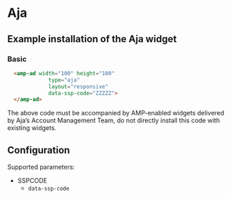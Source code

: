 <!---
Copyright 2018 The AMP HTML Authors. All Rights Reserved.

Licensed under the Apache License, Version 2.0 (the "License");
you may not use this file except in compliance with the License.
You may obtain a copy of the License at

      http://www.apache.org/licenses/LICENSE-2.0

Unless required by applicable law or agreed to in writing, software
distributed under the License is distributed on an "AS-IS" BASIS,
WITHOUT WARRANTIES OR CONDITIONS OF ANY KIND, either express or implied.
See the License for the specific language governing permissions and
limitations under the License.
-->

# Aja

## Example installation of the Aja widget

### Basic

```html
  <amp-ad width="100" height="100"
             type="aja"
             layout="responsive"
             data-ssp-code="ZZZZZ">
  </amp-ad>
```

The above code must be accompanied by AMP-enabled widgets delivered by Aja’s Account Management Team,
do not directly install this code with existing widgets.


## Configuration

Supported parameters:

- SSPCODE
  - `data-ssp-code`